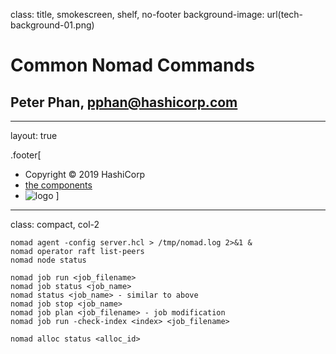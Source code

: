class: title, smokescreen, shelf, no-footer
background-image: url(tech-background-01.png)

# Common Nomad Commands

## Peter Phan, pphan@hashicorp.com

---
layout: true

.footer[
- Copyright © 2019 HashiCorp
- [the components](#components)
- ![logo](https://hashicorp.github.io/field-workshops-assets/assets/logos/HashiCorp_Icon_Black.svg)
]
---
class: compact, col-2

```shell
nomad agent -config server.hcl > /tmp/nomad.log 2>&1 &
nomad operator raft list-peers
nomad node status

nomad job run <job_filename>
nomad job status <job_name>
nomad status <job_name> - similar to above
nomad job stop <job_name>
nomad job plan <job_filename> - job modification
nomad job run -check-index <index> <job_filename>

nomad alloc status <alloc_id>
```

